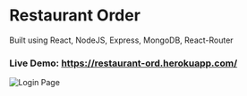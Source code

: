 # Restaurant Order

Built using React, NodeJS, Express, MongoDB, React-Router

### Live Demo: https://restaurant-ord.herokuapp.com/

![Login Page](https://github.com/RL20/restaurant-s-orders/blob/main/docs/screenshots/resturate_0.PNG)
